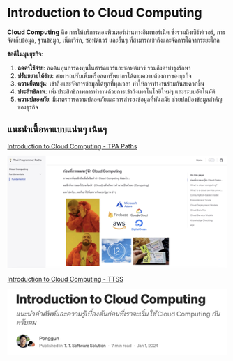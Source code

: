 # Introduction to Cloud Computing

**Cloud Computing** คือ การให้บริการคอมพิวเตอร์ผ่านทางอินเทอร์เน็ต ซึ่งรวมถึงเซิร์ฟเวอร์, การจัดเก็บข้อมูล, ฐานข้อมูล, เน็ตเวิร์ก, ซอฟต์แวร์ และอื่นๆ ที่สามารถเข้าถึงและจัดการได้จากระยะไกล

**ข้อดีในมุมธุรกิจ**:

1. **ลดค่าใช้จ่าย**: ลดต้นทุนการลงทุนในฮาร์ดแวร์และซอฟต์แวร์ รวมถึงค่าบำรุงรักษา
2. **ปรับขยายได้ง่าย**: สามารถปรับเพิ่มหรือลดทรัพยากรได้ตามความต้องการของธุรกิจ
3. **ความยืดหยุ่น**: เข้าถึงและจัดการข้อมูลได้ทุกที่ทุกเวลา ทำให้การทำงานร่วมกันสะดวกขึ้น
4. **ประสิทธิภาพ**: เพิ่มประสิทธิภาพการทำงานด้วยการเข้าถึงเทคโนโลยีใหม่ๆ และระบบอัตโนมัติ
5. **ความปลอดภัย**: มีมาตรการความปลอดภัยและการสำรองข้อมูลที่ทันสมัย ช่วยปกป้องข้อมูลสำคัญของธุรกิจ

## แนะนำเนื้อหาแบบแน่นๆ เน้นๆ
[Introduction to Cloud Computing - TPA Paths](https://roadmap.thaiprogrammer.org/paths/cloud-computing/fundamental/fundamental.html)

![](./cloud-002.jpg)

[Introduction to Cloud Computing - TTSS](https://medium.com/t-t-software-solution/introduction-to-cloud-computing-571b767a363f?source=post_page-----bc61325951d4--------------------------------)

![](./cloud-001.jpg)
